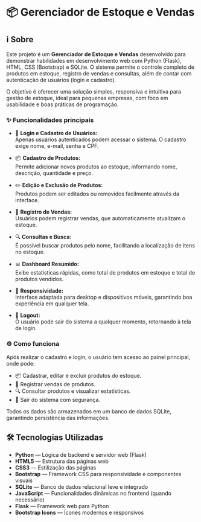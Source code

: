 # 📦 Gerenciador de Estoque e Vendas

## ℹ️ Sobre

Este projeto é um **Gerenciador de Estoque e Vendas** desenvolvido para demonstrar habilidades em desenvolvimento web com Python (Flask), HTML, CSS (Bootstrap) e SQLite. O sistema permite o controle completo de produtos em estoque, registro de vendas e consultas, além de contar com autenticação de usuários (login e cadastro).

O objetivo é oferecer uma solução simples, responsiva e intuitiva para gestão de estoque, ideal para pequenas empresas, com foco em usabilidade e boas práticas de programação.

### ✨ Funcionalidades principais

- 🔐 **Login e Cadastro de Usuários:**  
  Apenas usuários autenticados podem acessar o sistema. O cadastro exige nome, e-mail, senha e CPF.

- 📦 **Cadastro de Produtos:**  
  Permite adicionar novos produtos ao estoque, informando nome, descrição, quantidade e preço.

- ✏️ **Edição e Exclusão de Produtos:**  
  Produtos podem ser editados ou removidos facilmente através da interface.

- 🛒 **Registro de Vendas:**  
  Usuários podem registrar vendas, que automaticamente atualizam o estoque.

- 🔍 **Consultas e Busca:**  
  É possível buscar produtos pelo nome, facilitando a localização de itens no estoque.

- 📊 **Dashboard Resumido:**  
  Exibe estatísticas rápidas, como total de produtos em estoque e total de produtos vendidos.

- 📱 **Responsividade:**  
  Interface adaptada para desktop e dispositivos móveis, garantindo boa experiência em qualquer tela.

- 🚪 **Logout:**  
  O usuário pode sair do sistema a qualquer momento, retornando à tela de login.

### ⚙️ Como funciona

Após realizar o cadastro e login, o usuário tem acesso ao painel principal, onde pode:
- 📦 Cadastrar, editar e excluir produtos do estoque.
- 🛒 Registrar vendas de produtos.
- 🔍 Consultar produtos e visualizar estatísticas.
- 🚪 Sair do sistema com segurança.

Todos os dados são armazenados em um banco de dados SQLite, garantindo persistência das informações.

## 🛠️ Tecnologias Utilizadas

-  **Python** — Lógica de backend e servidor web (Flask)
-  **HTML5** — Estrutura das páginas web
-  **CSS3** — Estilização das páginas
-  **Bootstrap** — Framework CSS para responsividade e componentes visuais
-  **SQLite** — Banco de dados relacional leve e integrado
-  **JavaScript** — Funcionalidades dinâmicas no frontend (quando necessário)
-  **Flask** — Framework web para Python
-  **Bootstrap Icons** — Ícones modernos e responsivos

